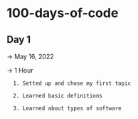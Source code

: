 # 100-days-of-code


## Day 1 

-> May 16, 2022

-> 1 Hour

      1. Setted up and chose my first topic

      2. Learned basic definitions

      3. Learned about types of software
